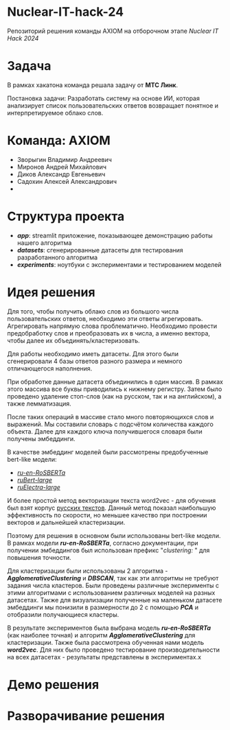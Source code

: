 # Nuclear-IT-hack-24
Репозиторий решения команды AXIOM на отборочном этапе _Nuclear IT Hack 2024_

# Задача

В рамках хакатона команда решала задачу от **МТС Линк**.

Постановка задачи: Разработать систему на основе ИИ, которая анализирует список пользовательских ответов возвращает понятное и интерпретируемое облако слов.

# Команда: AXIOM
- Зворыгин Владимир Андреевич
- Миронов Андрей Михайлович
- Диков Александр Евгеньевич
- Садохин Алексей Александрович
- 
# Структура проекта
- **_app_**: streamlit приложение, показывающее демонстрацию работы нашего алгоритма
- **_datasets_**: сгенерированные датасеты для тестирования разработанного алгоритма
- **_experiments_**: ноутбуки с экспериментами и тестированием моделей

# Идея решения

Для того, чтобы получить облако слов из большого числа пользовательских ответов, необходимо эти ответы агрегировать. Агрегировать напрямую слова проблематично. Необходимо провести предобработку слов и преобразовать их в числа, а именно вектора, чтобы далее их объединять/кластеризовать. 

Для работы необходимо иметь датасеты. Для этого были сгенерировали 4 базы ответов разного размера и немного отличающегося наполнения. 

При обработке данные датасета объединились в один массив. В рамках этого массива все буквы приводились к нижнему регистру. Затем было проведено удаление стоп-слов (как на русском, так и на английском), а также лемматизация.

После таких операций в массиве стало много повторяющихся слов и выражений. Мы составили словарь с подсчётом количества каждого объекта. Далее для каждого ключа получившегося словаря были получены эмбеддинги. 

В качестве эмбеддинг моделей были рассмотрены предобученные bert-like модели: 
- [_ru-en-RoSBERTa_](https://huggingface.co/ai-forever/ru-en-RoSBERTa)
- [_ruBert-large_](https://huggingface.co/ai-forever/ruBert-large)
- [_ruElectra-large_](https://huggingface.co/ai-forever/ruElectra-large)

И более простой метод векторизации текста word2vec - для обучения был взят корпус [русских текстов](https://huggingface.co/Word2vec/wikipedia2vec_enwiki_20180420_300d). Данный метод показал наибольшую эффективность по скорости, но меньшее качество при построении векторов и дальнейшей кластеризации.

Поэтому для решения в основном были использованы bert-like модели. В рамках модели **_ru-en-RoSBERTa_**, согласно документации, при получении эмбеддингов был использован префикс "_clustering:_ " для повышения точности. 

Для кластеризации были использованы 2 алгоритма - _**AgglomerativeClustering**_ и _**DBSCAN**_, так как эти алгоритмы не требуют задания числа кластеров. Были проведены различные эксперименты с этими алгоритмами с использованием различных моделей на разных датасетах. 
Также для визуализации полученные на маленьком датасете эмбеддинги мы понизили в размерности до 2 с помощью **_PCA_** и отобразили получающиеся кластеры.  

В результате экспериментов была выбрана модель **_ru-en-RoSBERTa_** (как наиболее точная) и алгоритм **_AgglomerativeClustering_** для кластеризации. Также была рассмотрена обученная нами модель **_word2vec_**. Для них было проведено тестирование производительности на всех датасетах - результаты представлены в экспериментах.x  

# Демо решения


# Разворачивание решения
